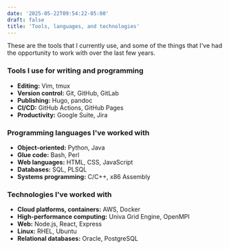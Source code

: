 ```yaml
---
date: '2025-05-22T09:54:22-05:00'
draft: false
title: 'Tools, languages, and technologies'
---
```


These are the tools that I currently use, and some of the things that I've had the opportunity to work with over the last few years.

### Tools I use for writing and programming

- **Editing:** Vim, tmux
- **Version control:** Git,  GitHub,  GitLab
- **Publishing:** Hugo, pandoc
- **CI/CD:** GitHub Actions, GitHub Pages
- **Productivity:** Google Suite, Jira

### Programming languages I've worked with

- **Object-oriented:** Python, Java
- **Glue code:** Bash, Perl
- **Web languages:** HTML, CSS, JavaScript
- **Databases:** SQL, PLSQL
- **Systems programming:** C/C++, x86 Assembly

### Technologies I've worked with

- **Cloud platforms, containers:** AWS, Docker
- **High-performance computing:** Univa Grid Engine, OpenMPI
- **Web:** Node.js, React, Express
- **Linux:** RHEL, Ubuntu
- **Relational databases:** Oracle, PostgreSQL
